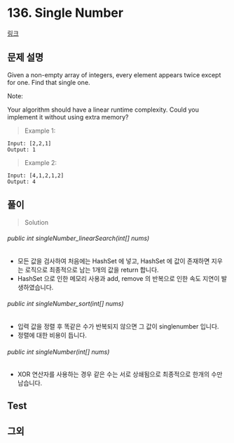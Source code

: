 # 136. Single Number
[링크](https://leetcode.com/problems/single-number/)


## 문제 설명
Given a non-empty array of integers, every element appears twice except for one. Find that single one.

Note:

Your algorithm should have a linear runtime complexity. Could you implement it without using extra memory?

> Example 1:
```
Input: [2,2,1]
Output: 1
```
> Example 2:
```
Input: [4,1,2,1,2]
Output: 4
```


## 풀이
> Solution

###### public int singleNumber_linearSearch(int[] nums) 
- 모든 값을 검사하여 처음에는 HashSet 에 넣고, HashSet 에 값이 존재하면 지우는 로직으로 최종적으로 남는 1개의 값을 return 합니다.
- HashSet 으로 인한 메모리 사용과 add, remove 의 반복으로 인한 속도 지연이 발생하였습니다.  

###### public int singleNumber_sort(int[] nums) 
- 입력 값을 정렬 후 똑같은 수가 반복되지 않으면 그 값이 singlenumber 입니다.
- 정렬에 대한 비용이 듭니다.  

###### public int singleNumber(int[] nums)
- XOR 연산자를 사용하는 경우 같은 수는 서로 상쇄됨으로 최종적으로 한개의 수만 남습니다. 


## Test    


## 그외
